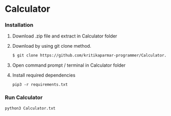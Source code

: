 # Calculator

### Installation 

1. Download .zip file and extract in Calculator folder

2. Download by using git clone method.

   ```bash
   $ git clone https://github.com/kritikaparmar-programmer/Calculator.git
   ```

3. Open command prompt / terminal in Calculator folder

4. Install required dependencies 

   ```
   pip3 -r requirements.txt
   ```

   

### Run Calculator

```
python3 Calculator.txt
```

